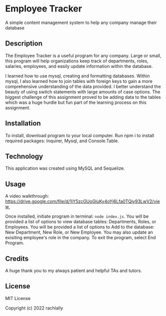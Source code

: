 # Employee Tracker
A simple content management system to help any company manage their database

## Description

The Employee Tracker is a useful program for any company.  Large or small, this program will help organizations keep track of departments, roles, salaries, employees, and easily update information within the database. 

I learned how to use mysql, creating and formatting databases.  Within mysql, I also learned how to join tables with foreign keys to gain a more comprehensive understanding of the data provided.  I better understand the beauty of using switch statements with large amounts of case options.  The biggest challenge of this assignment proved to be adding data to the tables which was a huge hurdle but fun part of the learning process on this assignment.  

## Installation

To install, download program to your local computer.  Run npm i to install required packages: Inquirer, Mysql, and Console.Table.  

## Technology

This application was created using MySQL and Sequelize.

## Usage

A video walkthrough: https://drive.google.com/file/d/1jY5zcGUoGluKy4oYj6Lfa0TQjy93LwV2/view  

Once installed, initiate program in terminal: `node index.js`.  You will be provided a list of options to view database tables: Departments, Roles, or Employees.  You will be provided a list of options to Add to the database: New Department, New Role, or New Employee.  You may also update an exisiting employee's role in the company.  To exit the program, select End Program.

## Credits

A huge thank you to my always patient and helpful TAs and tutors.

## License

MIT License

Copyright (c) 2022 rachlally